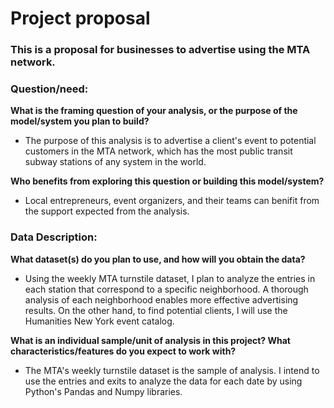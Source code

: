# Project proposal 
### This is a proposal for businesses to advertise using the MTA network.

### **Question/need:**

**What is the framing question of your analysis, or the purpose of the model/system you plan to build?**
  - The purpose of this analysis is to advertise a client's event to potential customers in the MTA network, which has the most public transit subway stations of any system in the world.
  
**Who benefits from exploring this question or building this model/system?**
  - Local entrepreneurs, event organizers, and their teams can benifit from the support expected from the analysis.




### **Data Description:**

**What dataset(s) do you plan to use, and how will you obtain the data?**
   - Using the weekly MTA turnstile dataset, I plan to analyze the entries in each station that correspond to a specific neighborhood. A thorough analysis of each neighborhood enables more effective advertising results. On the other hand, to find potential clients, I will use the Humanities New York event catalog.
   
**What is an individual sample/unit of analysis in this project? What characteristics/features do you expect to work with?**
   - The MTA's weekly turnstile dataset is the sample of analysis. I intend to use the entries and exits to analyze the data for each date by using Python's Pandas and Numpy libraries.

